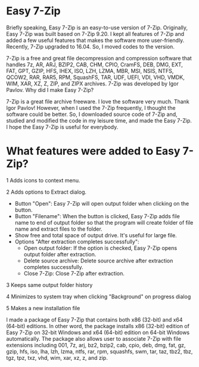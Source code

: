 # Easy 7-Zip

Briefly speaking, Easy 7-Zip is an easy-to-use version of 7-Zip. Originally, Easy 7-Zip was built based on 7-Zip 9.20. I kept all features of 7-Zip and added a few useful features that makes the software more user-friendly. Recently, 7-Zip upgraded to 16.04. So, I moved codes to the version.

7-Zip is a free and great file decompression and compression software that handles 7z, AR, ARJ, BZIP2, CAB, CHM, CPIO, CramFS, DEB, DMG, EXT, FAT, GPT, GZIP, HFS, IHEX, ISO, LZH, LZMA, MBR, MSI, NSIS, NTFS, QCOW2, RAR, RAR5, RPM, SquashFS, TAR, UDF, UEFI, VDI, VHD, VMDK, WIM, XAR, XZ, Z, ZIP, and ZIPX archives. 7-Zip was developed by Igor Pavlov.
Why did I make Easy 7-Zip?

7-Zip is a great file archive freeware. I love the software very much. Thank Igor Pavlov! However, when I used the 7-Zip frequently, I thought the software could be better. So, I downloaded source code of 7-Zip and, studied and modified the code in my leisure time, and made the Easy 7-Zip. I hope the Easy 7-Zip is useful for everybody.

# What features were added to Easy 7-Zip?

1 Adds icons to context menu.

2 Adds options to Extract dialog.
  * Button "Open": Easy 7-Zip will open output folder when clicking on the button. 
  * Button "Filename": When the button is clicked, Easy 7-Zip adds file name to end of output folder so that the program will create folder of file name and extract files to the folder.
  * Show free and total space of output drive. It's useful for large file.
  * Options "After extraction completes successfully":
    * Open output folder: If the option is checked, Easy 7-Zip opens output folder after extraction.
    * Delete source archive: Delete source archive after extraction completes successfully.
    * Close 7-Zip: Close 7-Zip after extraction.

3 Keeps same output folder history

4 Minimizes to system tray when clicking "Background" on progress dialog

5 Makes a new installation file

I made a package of Easy 7-Zip that contains both x86 (32-bit) and x64 (64-bit) editions. In other word, the package installs x86 (32-bit) edition of Easy 7-Zip on 32-bit Windows and x64 (64-bit) edition on 64-bit Windows automatically. The package also allows user to associate 7-Zip with file extensions including 001, 7z, arj, bz2, bzip2, cab, cpio, deb, dmg, fat, gz, gzip, hfs, iso, lha, lzh, lzma, ntfs, rar, rpm, squashfs, swm, tar, taz, tbz2, tbz, tgz, tpz, txz, vhd, wim, xar, xz, z, and zip.